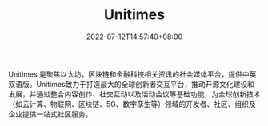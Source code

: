 ﻿---
weight: 
title: "Unitimes"
description: "Unitimes 是聚焦以太坊，区块链和金融科技相关资讯的社会媒体平台，提供中英双语版"
date: 2022-07-12T14:57:40+08:00
lastmod: 2022-07-12T14:57:40+08:00
draft: false
authors: ["Simon"]
featuredImage: "unitimes.jpg"
link: "https://www.unitimes.io/"
tags: ["元宇宙资讯","Unitimes"]
categories: ["navigation"]
navigation: ["元宇宙资讯"]
lightgallery: true
toc: true
pinned: false
recommend: false
recommend1: false
---
Unitimes 是聚焦以太坊，区块链和金融科技相关资讯的社会媒体平台，提供中英双语版。Unitimes致力于打造最大的全球创新者交互平台，推动开源文化建设和发展，并通过整合内容创作、社交互动以及活动会议等基础功能，为全球创新技术（如云计算、物联网、区块链、5G、数字孪生等）领域的开发者、社区、组织及企业提供一站式社区服务。
